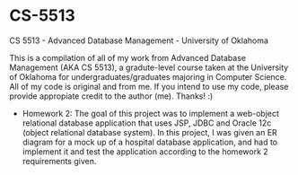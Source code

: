# CS-5513
CS 5513 - Advanced Database Management - University of Oklahoma

This is a compilation of all of my work from Advanced Database Management (AKA CS 5513), a gradute-level course taken at the University of Oklahoma for undergraduates/graduates majoring in Computer Science. All of my code is original and from me. If you intend to use my code, please provide appropiate credit to the author (me). Thanks! :)


- Homework 2: The goal of this project was to implement a web-object relational database application that uses JSP, JDBC and Oracle 12c (object relational database system). In this project, I was given an ER diagram for a mock up of a hospital database application, and had to implement it and test the application according to the homework 2 requirements given. 

